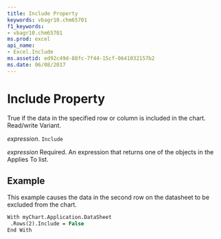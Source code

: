```yaml
---
title: Include Property
keywords: vbagr10.chm65701
f1_keywords:
- vbagr10.chm65701
ms.prod: excel
api_name:
- Excel.Include
ms.assetid: ed92c49d-88fc-7f44-15cf-0641032157b2
ms.date: 06/08/2017
---
```



# Include Property

True if the data in the specified row or column is included in the chart. Read/write Variant.

 _expression_. `Include`

 _expression_ Required. An expression that returns one of the objects in the Applies To list.


## Example

This example causes the data in the second row on the datasheet to be excluded from the chart.


```vb
With myChart.Application.DataSheet 
 .Rows(2).Include = False 
End With
```


